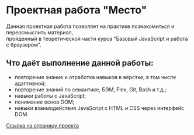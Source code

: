 # Проектная работа "Место"
Данная проектная работа позволяет на практике познакомиться и переосмыслить материал,  
пройденный в теоретической части курса "Базовый JavaScript и работа с браузером".  
## Что даёт выполнение данной работы:
* повторение знание и отработка навыков в вёрстке, в том числе адаптивной;  
* повторение знаний по семантике, БЭМ, Flex, Git, Bash и т.д.;  
* навыки работы с JavaScript;  
* понимание основ DOM;  
* навыки взаимодействия JavaScript с HTML и CSS через интерфейс DOM.  

[Ссылка на страницу проекта](#)
